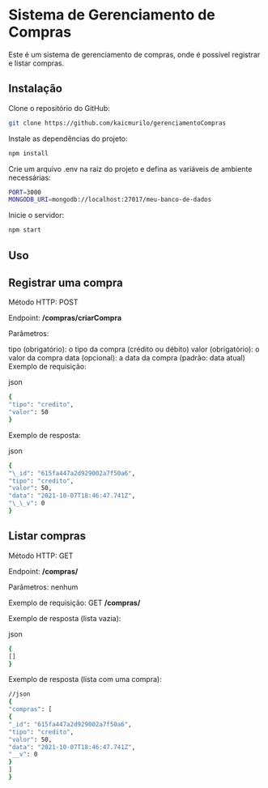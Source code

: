 # Sistema de Gerenciamento de Compras

Este é um sistema de gerenciamento de compras, onde é possível registrar e listar compras.

## Instalação

Clone o repositório do GitHub:

```bash
git clone https://github.com/kaicmurilo/gerenciamentoCompras
```

Instale as dependências do projeto:

```bash
npm install
```

Crie um arquivo .env na raiz do projeto e defina as variáveis de ambiente necessárias:

```bash
PORT=3000
MONGODB_URI=mongodb://localhost:27017/meu-banco-de-dados
```

Inicie o servidor:

```bash
npm start
```

## Uso

## Registrar uma compra

Método HTTP: POST

Endpoint: **/compras/criarCompra**

Parâmetros:

tipo (obrigatório): o tipo da compra (crédito ou débito)
valor (obrigatório): o valor da compra
data (opcional): a data da compra (padrão: data atual)
Exemplo de requisição:

json

```bash
{
"tipo": "credito",
"valor": 50
}
```

Exemplo de resposta:

json

```bash
{
"\_id": "615fa447a2d929002a7f50a6",
"tipo": "credito",
"valor": 50,
"data": "2021-10-07T18:46:47.741Z",
"\_\_v": 0
}
```

## Listar compras

Método HTTP: GET

Endpoint: **/compras/**

Parâmetros: nenhum

Exemplo de requisição: GET **/compras/**

Exemplo de resposta (lista vazia):

json

```bash
{
[]
}
```

Exemplo de resposta (lista com uma compra):



```bash
//json
{
"compras": [
{
"_id": "615fa447a2d929002a7f50a6",
"tipo": "credito",
"valor": 50,
"data": "2021-10-07T18:46:47.741Z",
"__v": 0
}
]
}
```
